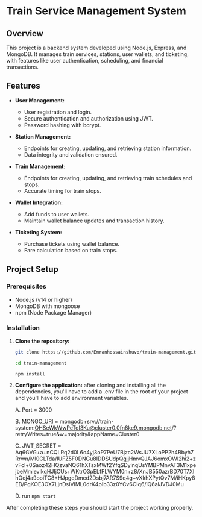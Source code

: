 # Train Service Management System

## Overview
This project is a backend system developed using Node.js, Express, and MongoDB. It manages train services, stations, user wallets, and ticketing, with features like user authentication, scheduling, and financial transactions.

## Features
- **User Management:** 
  - User registration and login.
  - Secure authentication and authorization using JWT.
  - Password hashing with bcrypt.

- **Station Management:** 
  - Endpoints for creating, updating, and retrieving station information.
  - Data integrity and validation ensured.

- **Train Management:** 
  - Endpoints for creating, updating, and retrieving train schedules and stops.
  - Accurate timing for train stops.

- **Wallet Integration:** 
  - Add funds to user wallets.
  - Maintain wallet balance updates and transaction history.

- **Ticketing System:** 
  - Purchase tickets using wallet balance.
  - Fare calculation based on train stops.

## Project Setup

### Prerequisites
- Node.js (v14 or higher)
- MongoDB with mongoose
- npm (Node Package Manager)

### Installation

1. **Clone the repository:**
   ```bash
   git clone https://github.com/Emranhossainshuvo/train-management.git or git clone git@github.com:Emranhossainshuvo/train-management.git  
   
   cd train-management

   npm install

2. **Configure the application:**
   after cloning and installing all the dependencies, you'll have to add a .env file in the root of your project and you'll have to add environment variables. 

   A.  Port = 3000
   
   B.  MONGO_URI = mongodb+srv://train-system:OHSeWkWwPeToI3Ku@cluster0.0fn8ke9.mongodb.net/?retryWrites=true&w=majority&appName=Cluster0

   C.  JWT_SECRET = Aq6GVG+a+nCQLRq2d0L6o4yj3oP7PeU7Bjzc2WsJU7XLoPP2h4Bbyh7Rrwn/Ml0CLTda/IUFZ5F0DNGu8IDDSUdpQgjjHmvQJAJ6omxOWI2hi2+zvFcl+0Saoz42HQzvaNQ61hXTsxMWf2YfqSDyinqUsYMBPMnvAT3M1xpejbeMmlevIkqHJIjCUs+WKtrO3pELfFLWYM0n+z8/XnJB550azrBD70T7XIhQej4a9ooiTC8+HJpgqDmcd2Dsbj7AR7S9q4g+vXkhXPytQv7M/iHKpy8ED/PgKOE3OX7LjnDsIVIML0drK4pIb33z0YCv6CIq6/iQ6alJVDJ0Mu

   D.  run <code>npm start</code>

After completing these steps you should start the project working properly. 
